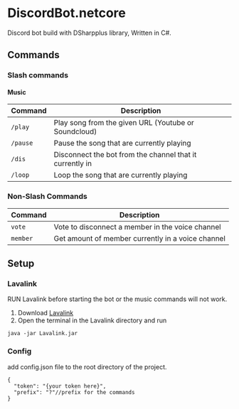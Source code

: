 # DiscordBot.netcore
Discord bot build with DSharpplus library, Written in C#.

## Commands
### Slash commands
#### Music
| Command  | Description                                              |
| -------- | -------------------------------------------------------- |
| `/play`  | Play song from the given URL (Youtube or Soundcloud)     |
| `/pause` | Pause the song that are currently playing                |
| `/dis`   | Disconnect the bot from the channel that it currently in |
| `/loop`  | Loop the song that are currently playing                 |

### Non-Slash Commands
| Command  | Description                                       |
| -------- | ------------------------------------------------- |
| `vote`   | Vote to disconnect a member in the voice channel  |
| `member` | Get amount of member currently in a voice channel |

## Setup

### Lavalink
RUN Lavalink before starting the bot or the music commands will not work.
1. Download [Lavalink](https://github.com/freyacodes/Lavalink/releases)
2. Open the terminal in the Lavalink directory and run  
```
java -jar Lavalink.jar
```

### Config
add config.json file to the root directory of the project.
```
{
  "token": "{your token here}",
  "prefix": "?"//prefix for the commands
}
```
